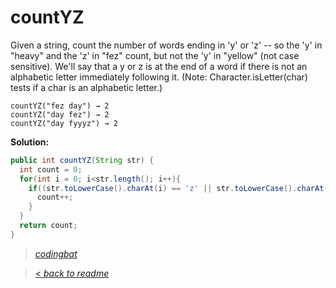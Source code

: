 # countYZ

Given a string, count the number of words ending in 'y' or 'z' -- so the 'y' in "heavy" and the 'z' in "fez" count, but not the 'y' in "yellow" (not case sensitive). We'll say that a y or z is at the end of a word if there is not an alphabetic letter immediately following it. (Note: Character.isLetter(char) tests if a char is an alphabetic letter.)

```
countYZ("fez day") → 2
countYZ("day fez") → 2
countYZ("day fyyyz") → 2
```

**Solution:**

```java
public int countYZ(String str) {
  int count = 0;
  for(int i = 0; i<str.length(); i++){
    if((str.toLowerCase().charAt(i) == 'z' || str.toLowerCase().charAt(i) == 'y') && (i == str.length()-1 || !Character.isLetter(str.charAt(i+1)))){
      count++;
    }
  }
  return count;
}
```

> _[codingbat](https://codingbat.com/prob/p199171)_

> [< _back to readme_](FINDREPLACEREADME)